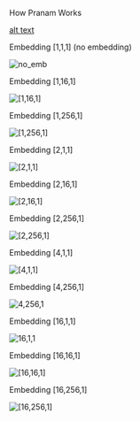 How Pranam Works

[alt text](https://github.com/SKorablyov/MaxProblem/blob/master/Visualization/1-mean_loss.png)

Embedding [1,1,1] (no embedding)

![no_emb](https://github.com/SKorablyov/MaxProblem/tree/master/Visualization/3.gif)

Embedding [1,16,1]

![[1,16,1]](https://github.com/SKorablyov/MaxProblem/tree/master/Visualization/4.gif)

Embedding [1,256,1]

 ![[1,256,1]](https://github.com/SKorablyov/MaxProblem/tree/master/Visualization/5.gif)
 
Embedding [2,1,1]

  ![[2,1,1]](https://github.com/SKorablyov/MaxProblem/tree/master/Visualization/7.gif)
  
Embedding [2,16,1]

 ![[2,16,1]](https://github.com/SKorablyov/MaxProblem/tree/master/Visualization/8.gif)
   
Embedding [2,256,1]

  ![[2,256,1]](https://github.com/SKorablyov/MaxProblem/tree/master/Visualization/9.gif)
    
Embedding [4,1,1]

   ![[4,1,1]](https://github.com/SKorablyov/MaxProblem/tree/master/Visualization/10.gif)
   
Embedding [4,256,1]

 ![4,256,1](https://github.com/SKorablyov/MaxProblem/tree/master/Visualization/11.gif)
 
Embedding [16,1,1]

 ![16,1,1](https://github.com/SKorablyov/MaxProblem/tree/master/Visualization/12.gif)
 
Embedding [16,16,1]

 ![[16,16,1]](https://github.com/SKorablyov/MaxProblem/tree/master/Visualization/13.gif)
 
Embedding [16,256,1]

 ![[16,256,1]](https://github.com/SKorablyov/MaxProblem/tree/master/Visualization/14.gif)
